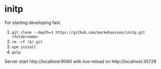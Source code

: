 # initp
For starting developing fast.

1. `git clone --depth=1 https://github.com/mackehansson/initp.git <foldername>`
2. `rm -rf !$/.git`
3. `npm install`
4. `gulp`

Server start http://localhost:8080 with live-reload on http://localhost:35729
